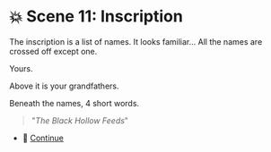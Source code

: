 
# 💥 Scene 11: Inscription

The inscription is a list of names. It looks familiar...
All the names are crossed off except one.

Yours.

Above it is your grandfathers.

Beneath the names, 4 short words.

>"*The Black Hollow Feeds*"

- 🧮 [Continue](./scene12.md)